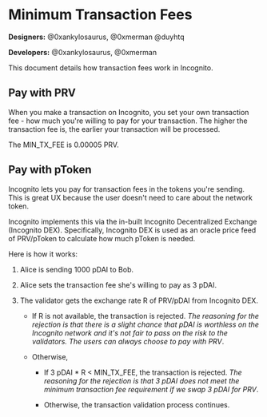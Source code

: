 # Minimum Transaction Fees

**Designers:** @0xankylosaurus, @0xmerman @duyhtq

**Developers:** @0xankylosaurus, @0xmerman

This document details how transaction fees work in Incognito.

## Pay with PRV

When you make a transaction on Incognito, you set your own transaction fee - how much you're willing to pay for your transaction. The higher the transaction fee is, the earlier your transaction will be processed. 

The MIN_TX_FEE is 0.00005 PRV.

## Pay with pToken

Incognito lets you pay for transaction fees in the tokens you're sending. This is great UX because the user doesn't need to care about the network token.

Incognito implements this via the in-built Incognito Decentralized Exchange (Incognito DEX). Specifically, Incognito DEX is used as an oracle price feed of PRV/pToken to calculate how much pToken is needed.

Here is how it works:

1. Alice is sending 1000 pDAI to Bob.

2. Alice sets the transaction fee she's willing to pay as 3 pDAI.

3. The validator gets the exchange rate R of PRV/pDAI from Incognito DEX.

   * If R is not available, the transaction is rejected. *The reasoning for the rejection is that there is a slight chance that pDAI is worthless on the Incognito network and it's not fair to pass on the risk to the validators. The users can always choose to pay with PRV*.

   * Otherwise,

     * If 3 pDAI * R < MIN_TX_FEE, the transaction is rejected. *The reasoning for the rejection is that 3 pDAI does not meet the minimum transaction fee requirement if we swap 3 pDAI for PRV*.

     * Otherwise, the transaction validation process continues.

